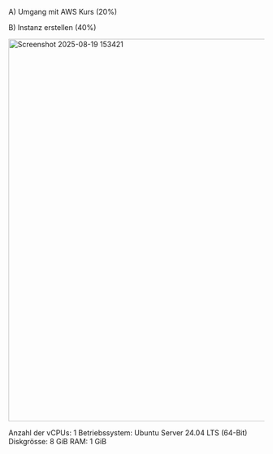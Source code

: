 A) Umgang mit AWS Kurs (20%)

B) Instanz erstellen (40%)

<img width="1519" height="752" alt="Screenshot 2025-08-19 153421" src="https://github.com/user-attachments/assets/7eea6098-f29c-4749-87c3-84352ba6ef15" />

Anzahl der vCPUs: 1
Betriebssystem: Ubuntu Server 24.04 LTS (64-Bit)
Diskgrösse: 8 GiB
RAM: 1 GiB
